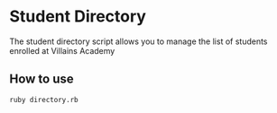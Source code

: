 # Student Directory #

The student directory script allows you to manage the list of students enrolled
at Villains Academy

## How to use ##

 ```shell
 ruby directory.rb
 ```
